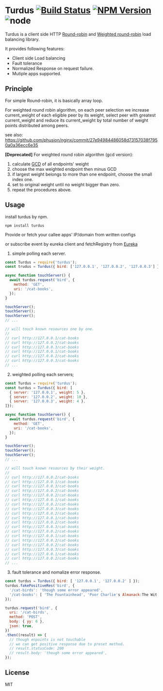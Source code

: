 # Turdus [![Build Status][circleci-image]][circleci-url] [![NPM Version][npm-image]][npm-url] ![node](https://img.shields.io/node/v/turdus.svg?style=flat-square)

[circleci-image]: https://img.shields.io/circleci/build/github/shinux/Turdus.svg?style=popout-square
[circleci-url]: https://circleci.com/gh/shinux/workflows/Turdus

[npm-image]: https://img.shields.io/npm/v/turdus.svg?style=flat-square
[npm-url]: https://www.npmjs.com/package/turdus

Turdus is a client side HTTP [Round-robin](https://en.wikipedia.org/wiki/Round-robin) and [Weighted round-robin](https://en.wikipedia.org/wiki/Weighted_round_robin) load balancing library.

It provides following features:

* Client side Load balancing
* Fault tolerance
* Normalized Response on request failure.
* Mutiple apps supported.

## Principle

For simple Round-robin, it is basically array loop.

For weighted round robin algorithm, on each peer selection we increase current_weight
of each eligible peer by its weight, select peer with greatest current_weight
and reduce its current_weight by total number of weight points distributed
among peers.

see also: https://github.com/phusion/nginx/commit/27e94984486058d73157038f7950a0a36ecc6e35


**[Deprecated]** For weighted round robin algorithm (gcd version):

1. calculate [GCD](https://en.wikipedia.org/wiki/Greatest_common_divisor) of all endpoints' weight
2. choose the max weighted endpoint then minus GCD
3. if largest weight belongs to more than one endpoint, choose the small index one.
4. set to original weight until no weight bigger than zero.
5. repeat the procedures above.

## Usage

install turdus by npm.

```
npm install turdus
```

Provide or fetch your callee apps' IP/domain from written configs

or subscribe event by eureka client and fetchRegistry from [Eureka](https://github.com/Netflix/eureka)

1. simple polling each server.

```javascript
const Turdus = require('turdus');
const trudus = Turdus({ bird: ['127.0.0.1', '127.0.0.2', '127.0.0.3'] });

async function touchServer() {
  await turdus.request('bird', {
    method: 'GET',
    uri: '/cat-books',
  });
}

touchServer();
touchServer();
touchServer();
// ...

// will touch known resources one by one.
//
// curl http://127.0.0.1/cat-books
// curl http://127.0.0.2/cat-books
// curl http://127.0.0.3/cat-books
// curl http://127.0.0.1/cat-books
// curl http://127.0.0.2/cat-books
// curl http://127.0.0.3/cat-books
// ...

```

2. weighted polling each servers;

```javascript
const Turdus = require('turdus');
const turdus = Turdus({ bird: [
  { server: '127.0.0.1', weight: 5 },
  { server: '127.0.0.2', weight: 10 },
  { server: '127.0.0.3', weight: 4 },
]});

async function touchServer() {
  await turdus.request('bird', {
    method: 'GET',
    uri: '/cat-books',
  });
}

touchServer();
touchServer();
touchServer();
// ...

// will touch known resources by their weight.
//
// curl http://127.0.0.2/cat-books
// curl http://127.0.0.1/cat-books
// curl http://127.0.0.3/cat-books
// curl http://127.0.0.2/cat-books
// curl http://127.0.0.2/cat-books
// curl http://127.0.0.1/cat-books
// curl http://127.0.0.2/cat-books
// curl http://127.0.0.3/cat-books
// curl http://127.0.0.2/cat-books
// curl http://127.0.0.1/cat-books
// curl http://127.0.0.2/cat-books
// curl http://127.0.0.3/cat-books
// curl http://127.0.0.2/cat-books
// curl http://127.0.0.1/cat-books
// curl http://127.0.0.2/cat-books
// curl http://127.0.0.2/cat-books
// curl http://127.0.0.3/cat-books
// curl http://127.0.0.1/cat-books
// curl http://127.0.0.2/cat-books
// ...

```

3. fault tolerance and nomalize error response.


```javascript
const turdus = Turdus({ bird: [ '127.0.0.1', '127.0.0.2' ] });
turdus.fakePositiveRes('bird', {
  '/cat-birds': 'though some error appeared',
  '/cat-books': [ 'The Fountainhead', 'Poor Charlie's Almanack:The Wit and Wisdom of Charles T. Munger', 'The Little Prince' ],
});

turdus.request('bird', {
  uri: '/cat-birds',
  method: 'POST',
  body: { yy: 6 },
  json: true,
})
.then((result) => {
  // though enpoints is not touchable
  // we can get positive response due to preset method.
  // result.statusCode: 200
  // result.body: 'though some error appeared',
});

```

## License

MIT
